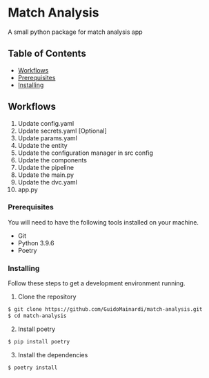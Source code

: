 # Match Analysis

A small python package for match analysis app


## Table of Contents

- [Workflows](#workflows)
- [Prerequisites](#prerequisites)
- [Installing](#installing)


## Workflows
1. Update config.yaml
2. Update secrets.yaml [Optional]
3. Update params.yaml
4. Update the entity
5. Update the configuration manager in src config
6. Update the components
7. Update the pipeline
8. Update the main.py
9. Update the dvc.yaml
10. app.py 

### Prerequisites

You will need to have the following tools installed on your machine.

- Git
- Python 3.9.6
- Poetry

### Installing

Follow these steps to get a development environment running.

1. Clone the repository
```bash
$ git clone https://github.com/GuidoMainardi/match-analysis.git
$ cd match-analysis
```

2. Install poetry
```bash
$ pip install poetry
```
3. Install the dependencies
```bash
$ poetry install
```
